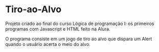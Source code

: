 # Tiro-ao-Alvo

Projeto criado ao final do curso Lógica de programação I: os primeiros programas com Javascript e HTML feito na Alura.

O programa consiste em um jogo de tiro ao alvo que dispara um Alert quando o usuário acerta o meio do alvo.
